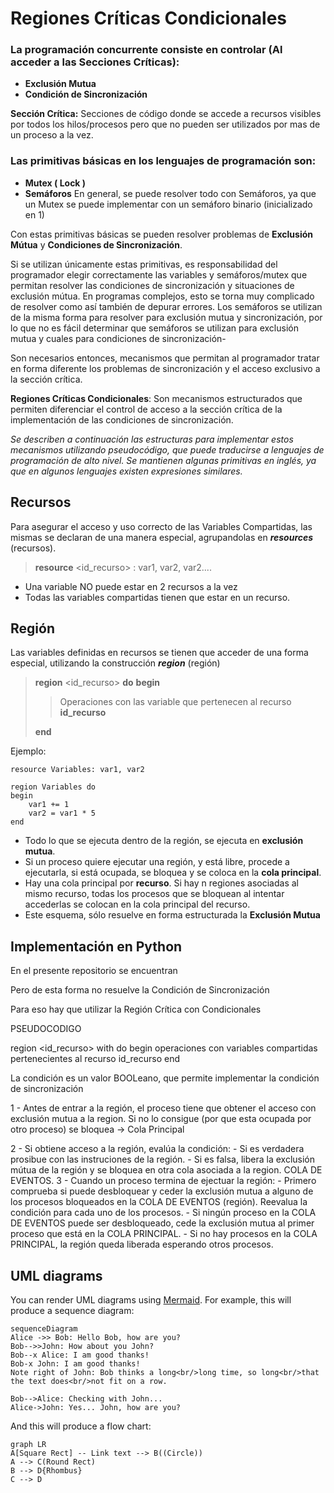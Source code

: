 # Regiones Críticas Condicionales

### La programación concurrente consiste en controlar (Al acceder a las Secciones Críticas):

 - **Exclusión Mutua** 
 - **Condición de Sincronización**
 
**Sección Crítica:** Secciones de código donde se accede a recursos visibles por todos los hilos/procesos pero que no pueden ser utilizados por mas de un proceso a la vez.

### Las primitivas básicas en los lenguajes de programación son:

- **Mutex  ( Lock )**
- **Semáforos**
En general, se puede resolver todo con Semáforos, ya que un Mutex se puede implementar con un semáforo binario (inicializado en 1)

Con estas primitivas básicas se pueden resolver problemas de **Exclusión Mútua** y **Condiciones de Sincronización**.

Si se utilizan únicamente estas primitivas, es responsabilidad del programador elegir correctamente las variables y semáforos/mutex que permitan resolver las condiciones de sincronización y situaciones de exclusión mútua.
En programas complejos, esto se torna muy complicado de resolver como así también de depurar errores.
Los semáforos se utilizan de la misma forma para resolver para exclusión mutua y sincronización, por lo que no es fácil determinar que semáforos se utilizan para exclusión mutua y cuales para condiciones de sincronización-

Son necesarios entonces, mecanismos que permitan al programador tratar en forma diferente los problemas de sincronización y el acceso exclusivo a la sección crítica.

**Regiones Críticas Condicionales**:  Son mecanismos estructurados que permiten diferenciar el control de acceso a la sección crítica de la implementación de las condiciones de sincronización.

*Se describen a continuación las estructuras para implementar estos mecanismos utilizando pseudocódigo, que puede traducirse a lenguajes de programación de alto nivel. Se mantienen algunas primitivas en inglés, ya que en algunos lenguajes existen expresiones similares.*

## Recursos

Para asegurar el acceso y uso correcto de las Variables Compartidas, las mismas se declaran de una manera especial, agrupandolas en ***resources*** (recursos).

> **resource** <id_recurso> : var1, var2, var2....

 - Una variable NO puede estar en 2 recursos a la vez
 - Todas las variables compartidas tienen que estar en un recurso.

## Región
Las variables definidas en recursos se tienen que acceder de una forma especial, utilizando la construcción ***region*** (región) 

> **region** <id_recurso> **do** 
> **begin**
> 
> >Operaciones con las variable que pertenecen al recurso **id_recurso** 
> 
> **end**

Ejemplo:

    resource Variables: var1, var2
    
    region Variables do
    begin
    	var1 += 1	
    	var2 = var1 * 5
    end

 - Todo lo que se ejecuta dentro de la región, se ejecuta en **exclusión mutua**.
 - Si un proceso quiere ejecutar una región, y está libre, procede a ejecutarla, si está ocupada, se bloquea y se coloca en la **cola principal**.
 - Hay una cola principal por **recurso**. Si hay n regiones asociadas al mismo recurso, todas los procesos que se bloquean al intentar accederlas se colocan en la cola principal del recurso.
 - Este esquema, sólo resuelve en forma estructurada la **Exclusión Mutua**

## Implementación en Python

En el presente repositorio se encuentran 


Pero de esta forma no resuelve la Condición de Sincronización

Para eso hay que utilizar la Región Crítica con Condicionales


PSEUDOCODIGO

region <id_recurso> with <condicion> do
begin
	operaciones con variables compartidas pertenecientes al recurso id_recurso
end

La condición es un valor BOOLeano, que permite implementar la condición de sincronización

1 - Antes de entrar a la región, el proceso tiene que obtener el acceso con exclusión mutua a la region.
	Si no lo consigue (por que esta ocupada por otro proceso) se bloquea -> Cola Principal

2 - Si obtiene acceso a la región, evalúa la condición:
	- Si es verdadera prosibue con las instruciones de la región.
	- Si es falsa, libera la exclusión mútua de la región y se bloquea en otra cola asociada a la region. COLA DE EVENTOS.
3 - Cuando un proceso termina de ejectuar la región:
	- Primero comprueba si puede desbloquear y ceder la exclusión mutua a alguno de los procesos bloqueados en la COLA DE EVENTOS (región). Reevalua la condición para cada uno de los procesos.
	- Si ningún proceso en la COLA DE EVENTOS puede ser desbloqueado, cede la exclusión mutua al primer proceso que está en la COLA PRINCIPAL.
	- Si no hay procesos en la COLA PRINCIPAL, la región queda liberada esperando otros procesos.

## UML diagrams

You can render UML diagrams using [Mermaid](https://mermaidjs.github.io/). For example, this will produce a sequence diagram:

```mermaid
sequenceDiagram
Alice ->> Bob: Hello Bob, how are you?
Bob-->>John: How about you John?
Bob--x Alice: I am good thanks!
Bob-x John: I am good thanks!
Note right of John: Bob thinks a long<br/>long time, so long<br/>that the text does<br/>not fit on a row.

Bob-->Alice: Checking with John...
Alice->John: Yes... John, how are you?
```

And this will produce a flow chart:

```mermaid
graph LR
A[Square Rect] -- Link text --> B((Circle))
A --> C(Round Rect)
B --> D{Rhombus}
C --> D
```
